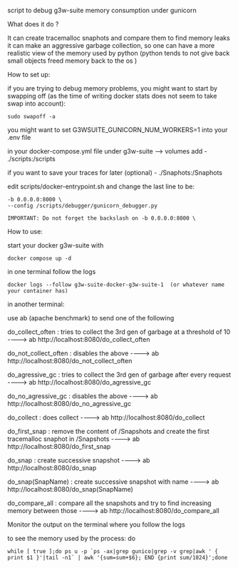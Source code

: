 script to debug g3w-suite memory consumption under gunicorn


What does it do ?

It can create tracemalloc snaphots and compare them to find memory leaks
it can make an aggressive garbage collection, so one can have a more realistic view of the memory used by python
(python tends to not give back small objects freed memory back to the os )


How to set up:

  if you are trying to debug memory problems, you might want to start by swapping off (as the time of writing docker stats does not seem to take swap into account):

    sudo swapoff -a


  you might want to set G3WSUITE_GUNICORN_NUM_WORKERS=1 into your .env file




 in your docker-compose.yml file under g3w-suite --> volumes  add
    \- ./scripts:/scripts

  if you want to save your traces for later (optional)
    \- ./Snaphots:/Snaphots



edit scripts/docker-entrypoint.sh and change the last line to be:

    -b 0.0.0.0:8000 \
    --config /scripts/debugger/gunicorn_debugger.py

    IMPORTANT: Do not forget the backslash on -b 0.0.0.0:8000 \


How to use:


start your docker g3w-suite with

    docker compose up -d

in one terminal follow the logs

    docker logs --follow g3w-suite-docker-g3w-suite-1  (or whatever name your container has)


in another terminal:

use ab (apache benchmark) to send one of the following


do_collect_often     : tries to collect the 3rd gen of garbage at a threshold of 10   ---->  ab   http\://localhost:8080/do_collect_often

do_not_collect_often : disables the above    ---->  ab   http\://localhost:8080/do_not_collect_often

do_agressive_gc      : tries to collect the 3rd gen of garbage after every request   ---->  ab   http\://localhost:8080/do_agressive_gc

do_no_agressive_gc   : disables the above   ---->  ab   http\://localhost:8080/do_no_agressive_gc

do_collect           : does collect      ---->  ab   http\://localhost:8080/do_collect

do_first_snap       : remove the content of /Snapshots and create the first tracemalloc snaphot in /Snapshots    ---->  ab   http\://localhost:8080/do_first_snap

do_snap             : create successive snapshot    ---->  ab   http\://localhost:8080/do_snap

do_snap(SnapName)   : create successive snapshot with name   ---->  ab   http\://localhost:8080/do_snap\(SnapName\)

do_compare_all      : compare all the snapshots and try to find increasing memory between those   ---->  ab   http\://localhost:8080/do_compare_all



Monitor the output on the terminal where you follow the logs


to see the memory used by the process: do

    while [ true ];do ps u -p `ps -ax|grep gunico|grep -v grep|awk ' { print $1 }'|tail -n1` | awk '{sum=sum+$6}; END {print sum/1024}';done



